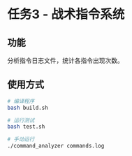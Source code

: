 # 任务3 - 战术指令系统

## 功能
分析指令日志文件，统计各指令出现次数。

## 使用方式
```bash
# 编译程序
bash build.sh

# 运行测试
bash test.sh

# 手动运行
./command_analyzer commands.log
